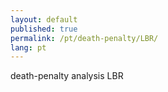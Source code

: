 ```yaml
---
layout: default
published: true
permalink: /pt/death-penalty/LBR/
lang: pt
---
```


death-penalty analysis LBR
